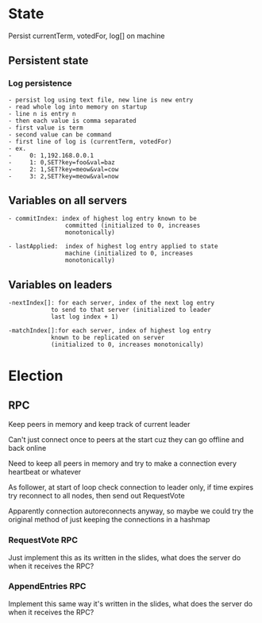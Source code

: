 # State

Persist currentTerm, votedFor, log[] on machine

## Persistent state 

### Log persistence
    - persist log using text file, new line is new entry
    - read whole log into memory on startup
    - line n is entry n
    - then each value is comma separated
    - first value is term
    - second value can be command
    - first line of log is (currentTerm, votedFor)
    - ex.
    -     0: 1,192.168.0.0.1
    -     1: 0,SET?key=foo&val=baz 
    -     2: 1,SET?key=meow&val=cow
    -     3: 2,SET?key=meow&val=now

## Variables on all servers
    - commitIndex: index of highest log entry known to be
                    committed (initialized to 0, increases
                    monotonically)
                    
    - lastApplied:  index of highest log entry applied to state
                    machine (initialized to 0, increases
                    monotonically)

## Variables on leaders
    -nextIndex[]: for each server, index of the next log entry
                to send to that server (initialized to leader
                last log index + 1)

    -matchIndex[]:for each server, index of highest log entry
                known to be replicated on server
                (initialized to 0, increases monotonically)


# Election

## RPC

Keep peers in memory and keep track of current leader

Can't just connect once to peers at the start cuz they can go offline and back online

Need to keep all peers in memory and try to make a connection every heartbeat or whatever

As follower, at start of loop check connection to leader only, if time expires try reconnect to all nodes, then send out RequestVote

Apparently connection autoreconnects anyway, so maybe we could try the original method of just keeping the connections in a hashmap

### RequestVote RPC

Just implement this as its written in the slides, what does the server do when it receives the RPC?

### AppendEntries RPC

Implement this same way it's written in the slides, what does the server do when it receives the RPC?




 